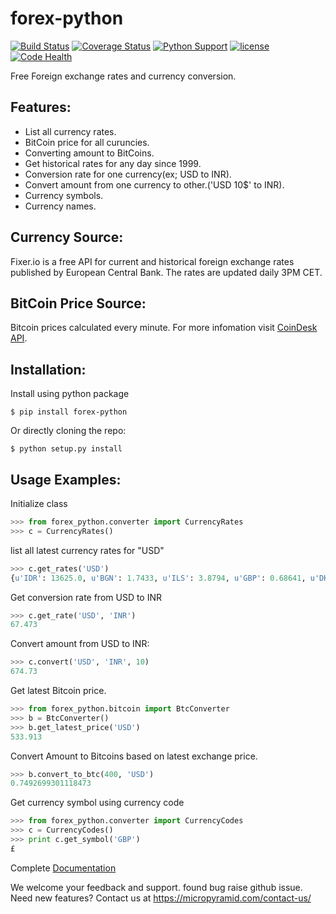forex-python
============
[![Build Status](https://travis-ci.org/MicroPyramid/forex-python.svg?branch=master)](https://travis-ci.org/MicroPyramid/forex-python)
[![Coverage Status](https://coveralls.io/repos/github/MicroPyramid/forex-python/badge.svg?branch=master)](https://coveralls.io/github/MicroPyramid/forex-python?branch=master)
[![Python Support](https://img.shields.io/badge/python-2.7%2C%203.3%2C%203.4%2C%203.5-blue.svg)](https://pypi.python.org/pypi/forex-python)
[![license](https://img.shields.io/github/license/MicroPyramid/forex-python.svg?maxAge=2592000)](https://pypi.python.org/pypi/forex-python)
[![Code Health](https://landscape.io/github/MicroPyramid/forex-python/master/landscape.svg?style=plastic)](https://landscape.io/github/MicroPyramid/forex-python/master)

Free Foreign exchange rates and currency conversion.

Features:
---------
- List all currency rates.
- BitCoin price for all curuncies.
- Converting amount to BitCoins.
- Get historical rates for any day since 1999.
- Conversion rate for one currency(ex; USD to INR).
- Convert amount from one currency to other.('USD 10$' to INR).
- Currency symbols.
- Currency names.

Currency Source:
---------------
Fixer.io is a free API for current and historical foreign exchange rates published by European Central Bank.
The rates are updated daily 3PM CET.

BitCoin Price Source:
---------------------
Bitcoin prices calculated every minute. For more infomation visit [CoinDesk API](http://www.coindesk.com/api/).

Installation:
------------

Install using python package
```
$ pip install forex-python
```

Or directly cloning the repo:
```
$ python setup.py install
```

Usage Examples:
------------------

Initialize class
```python
>>> from forex_python.converter import CurrencyRates
>>> c = CurrencyRates()
```

list all latest currency rates for "USD"
```python
>>> c.get_rates('USD')
{u'IDR': 13625.0, u'BGN': 1.7433, u'ILS': 3.8794, u'GBP': 0.68641, u'DKK': 6.6289, u'CAD': 1.3106, u'JPY': 110.36, u'HUF': 282.36, u'RON': 4.0162, u'MYR': 4.081, u'SEK': 8.3419, u'SGD': 1.3815, u'HKD': 7.7673, u'AUD': 1.3833, u'CHF': 0.99144, u'KRW': 1187.3, u'CNY': 6.5475, u'TRY': 2.9839, u'HRK': 6.6731, u'NZD': 1.4777, u'THB': 35.73, u'EUR': 0.89135, u'NOK': 8.3212, u'RUB': 66.774, u'INR': 67.473, u'MXN': 18.41, u'CZK': 24.089, u'BRL': 3.5473, u'PLN': 3.94, u'PHP': 46.775, u'ZAR': 15.747}
```

Get conversion rate from USD to INR
```python
>>> c.get_rate('USD', 'INR')
67.473
```

Convert amount from USD to INR:
```python
>>> c.convert('USD', 'INR', 10)
674.73
```

Get latest Bitcoin price.
```python
>>> from forex_python.bitcoin import BtcConverter
>>> b = BtcConverter()
>>> b.get_latest_price('USD')
533.913
```

Convert Amount to Bitcoins based on latest exchange price.
```python
>>> b.convert_to_btc(400, 'USD')
0.7492699301118473
```

Get currency symbol using currency code
```python
>>> from forex_python.converter import CurrencyCodes
>>> c = CurrencyCodes()
>>> print c.get_symbol('GBP')
£
```

Complete [Documentation](http://forex-python.readthedocs.org/en/latest/?badge=latest)

We welcome your feedback and support. found bug raise github issue. Need new features? Contact us at https://micropyramid.com/contact-us/
